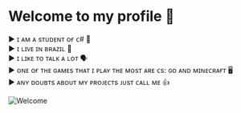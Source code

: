 
# Welcome to my profile  🤙 

► ɪ ᴀᴍ ᴀ sᴛᴜᴅᴇɴᴛ ᴏғ ᴄ#  🧠
<br> 
► ɪ ʟɪᴠᴇ ɪɴ ʙʀᴀᴢɪʟ 🧳
<br> 
► ɪ ʟɪᴋᴇ ᴛᴏ ᴛᴀʟᴋ ᴀ ʟᴏᴛ 🗣
<br>
► ᴏɴᴇ ᴏғ ᴛʜᴇ ɢᴀᴍᴇs ᴛʜᴀᴛ ɪ ᴘʟᴀʏ ᴛʜᴇ ᴍᴏsᴛ ᴀʀᴇ ᴄs: ɢᴏ ᴀɴᴅ ᴍɪɴᴇᴄʀᴀғᴛ 🖥️ 
<br>
► ᴀɴʏ ᴅᴏᴜʙᴛs ᴀʙᴏᴜᴛ ᴍʏ ᴘʀᴏᴊᴇᴄᴛs ᴊᴜsᴛ ᴄᴀʟʟ ᴍᴇ 👍

![Welcome](/github-profile-2970.gif?raw=true)
